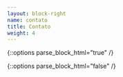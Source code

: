 ```yaml
---
layout: block-right
name: contato
title: Contato
weight: 4
---
```


{::options parse_block_html="true" /}
<script type="text/javascript" src="https://form.jotformz.com/jsform/83136471306655"></script>
{::options parse_block_html="false" /}
